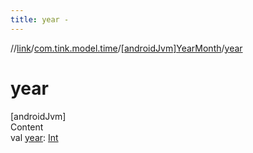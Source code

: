 ```yaml
---
title: year -
---
```

//[link](../../index.md)/[com.tink.model.time](../index.md)/[[androidJvm]YearMonth](index.md)/[year](year.md)



# year  
[androidJvm]  
Content  
val [year](year.md): [Int](https://kotlinlang.org/api/latest/jvm/stdlib/kotlin/-int/index.html)  



